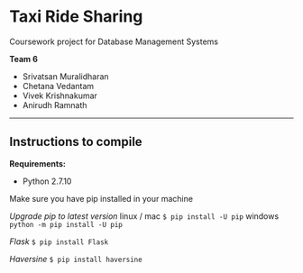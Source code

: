 Taxi Ride Sharing
=

Coursework project for Database Management Systems

**Team 6**

 - Srivatsan Muralidharan
 - Chetana Vedantam
 - Vivek Krishnakumar
 - Anirudh Ramnath

----------


Instructions to compile
-------------

**Requirements:**
- Python 2.7.10

Make sure you have pip installed in your machine

*Upgrade pip to latest version*
linux / mac    `$ pip install -U pip`
windows    `python -m pip install -U pip`

*Flask*
`$ pip install Flask`

*Haversine*
`$ pip install haversine`
